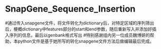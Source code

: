 # SnapGene_Sequence_Insertion
#通过传入snapgene文件，将文件转化为dictionary后，对特定区域的序列筛出后，梗概dictionary中features部分的start和end参数，随后重新写入并添加好插入序列的信息，最后以genbank格式写出
#特别感谢组内另一位成员魏博妍的帮助，本python文件是基于她所写的转化snapgene文件方法后做编辑最后完成。
